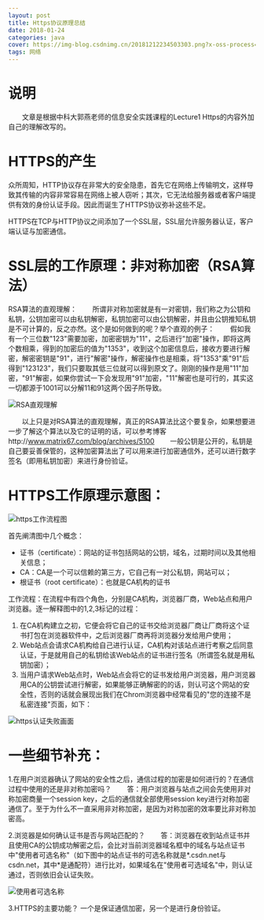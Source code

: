 ```yaml
---
layout: post
title: Https协议原理总结
date: 2018-01-24
categories: java
cover: https://img-blog.csdnimg.cn/20181212234503303.png?x-oss-process=image/watermark,type_ZmFuZ3poZW5naGVpdGk,shadow_10,text_aHR0cHM6Ly9ibG9nLmNzZG4ubmV0L3FxXzMzMjU2Njg4,size_16,color_FFFFFF,t_70
tags: 网络
---
```


# 说明
　　文章是根据中科大郭燕老师的信息安全实践课程的Lecture1 Https的内容外加自己的理解改写的。

# HTTPS的产生

众所周知，HTTP协议存在非常大的安全隐患，首先它在网络上传输明文，这样导致其传输的内容非常容易在网络上被人窃听；其次，它无法给服务器或者客户端提供有效的身份认证手段。因此而诞生了HTTPS协议弥补这些不足。

HTTPS在TCP与HTTP协议之间添加了一个SSL层，SSL层允许服务器认证，客户端认证与加密通信。

# SSL层的工作原理：非对称加密（RSA算法）

RSA算法的直观理解：
　　所谓非对称加密就是有一对密钥，我们称之为公钥和私钥，公钥加密可以由私钥解密，私钥加密可以由公钥解密，并且由公钥推知私钥是不可计算的，反之亦然。这个是如何做到的呢？举个直观的例子：
　　假如我有一个三位数"123"需要加密，加密密钥为"11"，之后进行"加密"操作，即将这两个数相乘，得到的加密后的值为"1353"，收到这个加密信息后，接收方要进行解密，解密密钥是"91"，进行"解密"操作，解密操作也是相乘，将"1353"乘"91"后得到"123123"，我们只要取其低三位就可以得到原文了。刚刚的操作是用"11"加密，"91"解密，如果你尝试一下会发现用"91"加密，"11"解密也是可行的，其实这一切都源于1001可以分解11和91这两个因子所导致。

![RSA直观理解](https://img-blog.csdnimg.cn/20181212234351384.png?x-oss-process=image/watermark,type_ZmFuZ3poZW5naGVpdGk,shadow_10,text_aHR0cHM6Ly9ibG9nLmNzZG4ubmV0L3FxXzMzMjU2Njg4,size_16,color_FFFFFF,t_70)

　　以上只是对RSA算法的直观理解，真正的RSA算法比这个要复杂，如果想要进一步了解这个算法以及它的证明的话，可以参考博客http://www.matrix67.com/blog/archives/5100
　　一般公钥是公开的，私钥是自己要妥善保管的，这种加密算法出了可以用来进行加密通信外，还可以进行数字签名（即用私钥加密）来进行身份验证。

# HTTPS工作原理示意图：

![https工作流程图](https://img-blog.csdnimg.cn/20181212234503303.png?x-oss-process=image/watermark,type_ZmFuZ3poZW5naGVpdGk,shadow_10,text_aHR0cHM6Ly9ibG9nLmNzZG4ubmV0L3FxXzMzMjU2Njg4,size_16,color_FFFFFF,t_70)

首先阐清图中几个概念：
 - 证书（certificate）：网站的证书包括网站的公钥，域名，过期时间以及其他相关信息；
 - CA：CA是一个可以信赖的第三方，它自己有一对公私钥，网站可以；
 - 根证书（root certificate）：也就是CA机构的证书

工作流程：在流程中有四个角色，分别是CA机构，浏览器厂商，Web站点和用户浏览器。逐一解释图中的1,2,3标记的过程：

 1. 在CA机构建立之初，它便会将它自己的证书交给浏览器厂商让厂商将这个证书打包在浏览器软件中，之后浏览器厂商再将浏览器分发给用户使用；
 2. Web站点会请求CA机构给自己进行认证，CA机构对该站点进行考察之后同意认证，于是就用自己的私钥给该Web站点的证书进行签名（所谓签名就是用私钥加密）；
 3. 当用户请求Web站点时，Web站点会将它的证书发给用户浏览器，用户浏览器用CA的公钥尝试进行解密，如果能够正确解密的的话，则认可这个网站的安全性，否则的话就会展现出我们在Chrom浏览器中经常看见的"您的连接不是私密连接"页面，如下：
      
 ![https认证失败画面](https://img-blog.csdnimg.cn/2018121223454236.png?x-oss-process=image/watermark,type_ZmFuZ3poZW5naGVpdGk,shadow_10,text_aHR0cHM6Ly9ibG9nLmNzZG4ubmV0L3FxXzMzMjU2Njg4,size_16,color_FFFFFF,t_70)

# 一些细节补充：
1.在用户浏览器确认了网站的安全性之后，通信过程的加密是如何进行的？在通信过程中使用的还是非对称加密吗？
　　答：用户浏览器与站点之间会先使用非对称加密商量一个session key，之后的通信就全部使用session key进行对称加密通信了。至于为什么不一直采用非对称加密，是因为对称加密的效率要比非对称加密高。

2.浏览器是如何确认证书是否与网站匹配的？
　　答：浏览器在收到站点证书并且使用CA的公钥成功解密之后，会比对当前浏览器域名框中的域名与站点证书中"使用者可选名称"（如下图中的站点证书的可选名称就是*.csdn.net与csdn.net，其中\*是通配符）进行比对，如果域名在"使用者可选域名"中，则认证通过，否则依旧会认证失败。

![使用者可选名称](https://img-blog.csdnimg.cn/20181213000611847.png?x-oss-process=image/watermark,type_ZmFuZ3poZW5naGVpdGk,shadow_10,text_aHR0cHM6Ly9ibG9nLmNzZG4ubmV0L3FxXzMzMjU2Njg4,size_16,color_FFFFFF,t_70)


3.HTTPS的主要功能？
一个是保证通信加密，另一个是进行身份验证。